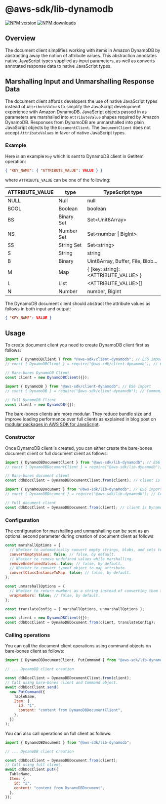 # @aws-sdk/lib-dynamodb

[![NPM version](https://img.shields.io/npm/v/@aws-sdk/lib-dynamodb/latest.svg)](https://www.npmjs.com/package/@aws-sdk/lib-dynamodb)
[![NPM downloads](https://img.shields.io/npm/dm/@aws-sdk/lib-dynamodb.svg)](https://www.npmjs.com/package/@aws-sdk/lib-dynamodb)

## Overview

The document client simplifies working with items in Amazon DynamoDB by
abstracting away the notion of attribute values. This abstraction annotates native
JavaScript types supplied as input parameters, as well as converts annotated
response data to native JavaScript types.

## Marshalling Input and Unmarshalling Response Data

The document client affords developers the use of native JavaScript types
instead of `AttributeValue`s to simplify the JavaScript development
experience with Amazon DynamoDB. JavaScript objects passed in as parameters
are marshalled into `AttributeValue` shapes required by Amazon DynamoDB.
Responses from DynamoDB are unmarshalled into plain JavaScript objects
by the `DocumentClient`. The `DocumentClient` does not accept
`AttributeValue`s in favor of native JavaScript types.

### Example

Here is an example `Key` which is sent to DynamoDB client in GetItem operation:

```json
{ "KEY_NAME": { "ATTRIBUTE_VALUE": VALUE } }
```

where `ATTRIBUTE_VALUE` can be one of the following:

| ATTRIBUTE_VALUE | type       | TypeScript type                        |
| --------------- | ---------- | -------------------------------------- |
| NULL            | Null       | null                                   |
| BOOL            | Boolean    | boolean                                |
| BS              | Binary Set | Set\<Unit8Array\>                      |
| NS              | Number Set | Set\<number \| BigInt\>                |
| SS              | String Set | Set\<string\>                          |
| S               | String     | string                                 |
| B               | Binary     | Uint8Array, Buffer, File, Blob...      |
| M               | Map        | { [key: string]: \<ATTRIBUTE_VALUE\> } |
| L               | List       | \<ATTRIBUTE_VALUE\>[]                  |
| N               | Number     | number, BigInt                         |

The DynamoDB document client should abstract the attribute values as follows in
both input and output:

```json
{ "KEY_NAME": VALUE }
```

## Usage

To create document client you need to create DynamoDB client first as follows:

```js
import { DynamoDBClient } from "@aws-sdk/client-dynamodb"; // ES6 import
// const { DynamoDBClient } = require("@aws-sdk/client-dynamodb"); // CommonJS import

// Bare-bones DynamoDB Client
const client = new DynamoDBClient({});
```

```js
import { DynamoDB } from "@aws-sdk/client-dynamodb"; // ES6 import
// const { DynamoDB } = require("@aws-sdk/client-dynamodb"); // CommonJS import

// Full DynamoDB Client
const client = new DynamoDB({});
```

The bare-bones clients are more modular. They reduce bundle size and improve
loading performance over full clients as explained in blog post on
[modular packages in AWS SDK for JavaScript](https://aws.amazon.com/blogs/developer/modular-packages-in-aws-sdk-for-javascript/).

### Constructor

Once DynamoDB client is created, you can either create the bare-bones
document client or full document client as follows:

```js
import { DynamoDBDocumentClient } from "@aws-sdk/lib-dynamodb"; // ES6 import
// const { DynamoDBDocumentClient } = require("@aws-sdk/lib-dynamodb"); // CommonJS import

// Bare-bones document client
const ddbDocClient = DynamoDBDocumentClient.from(client); // client is DynamoDB client
```

```js
import { DynamoDBDocument } from "@aws-sdk/lib-dynamodb"; // ES6 import
// const { DynamoDBDocument } = require("@aws-sdk/lib-dynamodb"); // CommonJS import

// Full document client
const ddbDocClient = DynamoDBDocument.from(client); // client is DynamoDB client
```

### Configuration

The configuration for marshalling and unmarshalling can be sent as an optional
second parameter during creation of document client as follows:

```js
const marshallOptions = {
  // Whether to automatically convert empty strings, blobs, and sets to `null`.
  convertEmptyValues: false; // false, by default.
  // Whether to remove undefined values while marshalling.
  removeUndefinedValues: false; // false, by default.
  // Whether to convert typeof object to map attribute.
  convertClassInstanceToMap: false; // false, by default.
};

const unmarshallOptions = {
  // Whether to return numbers as a string instead of converting them to native JavaScript numbers.
  wrapNumbers: false; // false, by default.
};

const translateConfig = { marshallOptions, unmarshallOptions };

const client = new DynamoDBClient({});
const ddbDocClient = DynamoDBDocument.from(client, translateConfig);
```

### Calling operations

You can call the document client operations using command objects on bare-bones
client as follows:

```js
import { DynamoDBDocumentClient, PutCommand } from "@aws-sdk/lib-dynamodb";

// ... DynamoDB client creation

const ddbDocClient = DynamoDBDocumentClient.from(client);
// Call using bare-bones client and Command object.
await ddbDocClient.send(
  new PutCommand({
    TableName,
    Item: {
      id: "1",
      content: "content from DynamoDBDocumentClient",
    },
  })
);
```

You can also call operations on full client as follows:

```js
import { DynamoDBDocument } from "@aws-sdk/lib-dynamodb";

// ... DynamoDB client creation

const ddbDocClient = DynamoDBDocument.from(client);
// Call using full client.
await ddbDocClient.put({
  TableName,
  Item: {
    id: "2",
    content: "content from DynamoDBDocument",
  },
});
```

